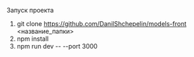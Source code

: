 Запуск проекта

1. git clone https://github.com/DanilShchepelin/models-front <название_папки>
2. npm install
3. npm run dev -- --port 3000

